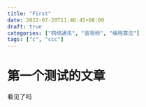 ```yaml
---
title: "First"
date: 2022-07-20T11:46:45+08:00
draft: true
categories: ["网络通讯", "音视频", "编程算法"]
tags: ["c", "ccc"]
---
```


# 第一个测试的文章

看见了吗
